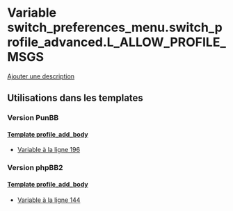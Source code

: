 # Variable switch_preferences_menu.switch_profile_advanced.L_ALLOW_PROFILE_MSGS
[Ajouter une description](https://fa-tvars.appspot.com/var/switch_preferences_menu.switch_profile_advanced.L_ALLOW_PROFILE_MSGS)

## Utilisations dans les templates

### Version PunBB

#### [Template profile_add_body](punbb/profile_add_body.md)
* [Variable &agrave; la ligne 196](../punbb/profile_add_body.tpl#L196)

### Version phpBB2

#### [Template profile_add_body](subsilver/profile_add_body.md)
* [Variable &agrave; la ligne 144](../subsilver/profile_add_body.tpl#L144)